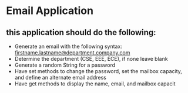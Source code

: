 # Email Application

## this application should do the following: 

* Generate an email with the following syntax: firstname.lastname@department.company.com 
* Determine the department (CSE, EEE, ECE), if none leave blank 
* Generate a random String for a password 
* Have set methods to change the password, set the mailbox capacity, and define an alternate email address 
* Have get methods to display the name, email, and mailbox capacit
